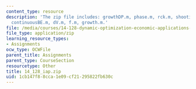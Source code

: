 ```yaml
---
content_type: resource
description: 'The zip file includes: growthDP.m, phase.m, rck.m, shooting.m, u.m,
  continuousBE.m, dV.m, f.m, growth.m.'
file: /media/courses/14-128-dynamic-optimization-economic-applications-recursive-methods-spring-2003/1cb147f88cca1e09cf21295822fb630c_14_128_iap.zip
file_type: application/zip
learning_resource_types:
- Assignments
ocw_type: OCWFile
parent_title: Assignments
parent_type: CourseSection
resourcetype: Other
title: 14_128_iap.zip
uid: 1cb147f8-8cca-1e09-cf21-295822fb630c
---
```

